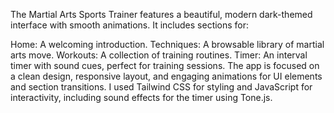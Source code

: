 The Martial Arts Sports Trainer features a beautiful, modern dark-themed interface with smooth animations. It includes sections for:

Home: A welcoming introduction.
Techniques: A browsable library of martial arts move.
Workouts: A collection of training routines.
Timer: An interval timer with sound cues, perfect for training sessions.
The app is focused on a clean design, responsive layout, and engaging animations for UI elements and section transitions. I used Tailwind CSS for styling and JavaScript for interactivity, including sound effects for the timer using Tone.js.

